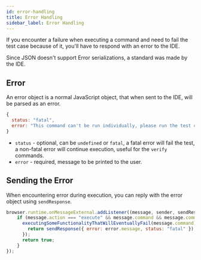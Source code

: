 ```yaml
---
id: error-handling
title: Error Handling
sidebar_label: Error Handling
---
```


If you encounter a failure when executing a command and need to fail the test case because of it, you'll have to respond with an error to the IDE.  

Since JSON doesn't support Error serializations, a standard was made by the IDE.

## Error

An error object is a normal JavaScript object, that when sent to the IDE, will be parsed as an error.

```js
{
  status: "fatal",
  error: "This command can't be run individually, please run the test case."
}
```

- `status` - optional, can be `undefined` or `fatal`, a fatal error will fail the test, a non-fatal error will continue execution, useful for the `verify` commands.
- `error` - required, message to be printed to the user.

## Sending the Error

When encountering error during execution, you can reply with the error object using `sendResponse`.

```js
browser.runtime.onMessageExternal.addListener((message, sender, sendResponse) => {
    if (message.action === "execute" && message.command && message.command.command === "myFailingCommand") {
      executingSomeFunctionalityThatWillEventuallyFail(message.command).catch((error) => {
        return sendResponse({ error: error.message, status: "fatal" });
      });
      return true;
    }
});
```
